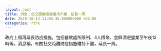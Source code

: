 ```yaml
---
layout: post
title: 消息：社交距離措施維持不變　延長一周
date: 2020-10-13 11:00:35.000000000 +08:00
categories: rthk
---
```


政府上周再延長防疫措施，包括餐飲處所限制、4人限聚、食肆酒吧營業至午夜12時等。消息稱，有關社交距離防疫措施維持不變，延長一周。
